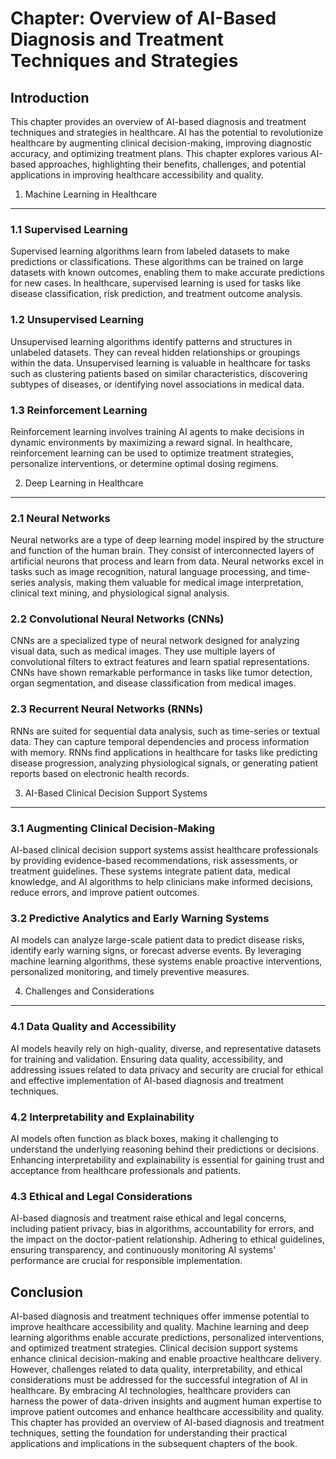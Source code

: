 Chapter: Overview of AI-Based Diagnosis and Treatment Techniques and Strategies
===============================================================================

Introduction
------------

This chapter provides an overview of AI-based diagnosis and treatment techniques and strategies in healthcare. AI has the potential to revolutionize healthcare by augmenting clinical decision-making, improving diagnostic accuracy, and optimizing treatment plans. This chapter explores various AI-based approaches, highlighting their benefits, challenges, and potential applications in improving healthcare accessibility and quality.

1. Machine Learning in Healthcare
---------------------------------

### 1.1 Supervised Learning

Supervised learning algorithms learn from labeled datasets to make predictions or classifications. These algorithms can be trained on large datasets with known outcomes, enabling them to make accurate predictions for new cases. In healthcare, supervised learning is used for tasks like disease classification, risk prediction, and treatment outcome analysis.

### 1.2 Unsupervised Learning

Unsupervised learning algorithms identify patterns and structures in unlabeled datasets. They can reveal hidden relationships or groupings within the data. Unsupervised learning is valuable in healthcare for tasks such as clustering patients based on similar characteristics, discovering subtypes of diseases, or identifying novel associations in medical data.

### 1.3 Reinforcement Learning

Reinforcement learning involves training AI agents to make decisions in dynamic environments by maximizing a reward signal. In healthcare, reinforcement learning can be used to optimize treatment strategies, personalize interventions, or determine optimal dosing regimens.

2. Deep Learning in Healthcare
------------------------------

### 2.1 Neural Networks

Neural networks are a type of deep learning model inspired by the structure and function of the human brain. They consist of interconnected layers of artificial neurons that process and learn from data. Neural networks excel in tasks such as image recognition, natural language processing, and time-series analysis, making them valuable for medical image interpretation, clinical text mining, and physiological signal analysis.

### 2.2 Convolutional Neural Networks (CNNs)

CNNs are a specialized type of neural network designed for analyzing visual data, such as medical images. They use multiple layers of convolutional filters to extract features and learn spatial representations. CNNs have shown remarkable performance in tasks like tumor detection, organ segmentation, and disease classification from medical images.

### 2.3 Recurrent Neural Networks (RNNs)

RNNs are suited for sequential data analysis, such as time-series or textual data. They can capture temporal dependencies and process information with memory. RNNs find applications in healthcare for tasks like predicting disease progression, analyzing physiological signals, or generating patient reports based on electronic health records.

3. AI-Based Clinical Decision Support Systems
---------------------------------------------

### 3.1 Augmenting Clinical Decision-Making

AI-based clinical decision support systems assist healthcare professionals by providing evidence-based recommendations, risk assessments, or treatment guidelines. These systems integrate patient data, medical knowledge, and AI algorithms to help clinicians make informed decisions, reduce errors, and improve patient outcomes.

### 3.2 Predictive Analytics and Early Warning Systems

AI models can analyze large-scale patient data to predict disease risks, identify early warning signs, or forecast adverse events. By leveraging machine learning algorithms, these systems enable proactive interventions, personalized monitoring, and timely preventive measures.

4. Challenges and Considerations
--------------------------------

### 4.1 Data Quality and Accessibility

AI models heavily rely on high-quality, diverse, and representative datasets for training and validation. Ensuring data quality, accessibility, and addressing issues related to data privacy and security are crucial for ethical and effective implementation of AI-based diagnosis and treatment techniques.

### 4.2 Interpretability and Explainability

AI models often function as black boxes, making it challenging to understand the underlying reasoning behind their predictions or decisions. Enhancing interpretability and explainability is essential for gaining trust and acceptance from healthcare professionals and patients.

### 4.3 Ethical and Legal Considerations

AI-based diagnosis and treatment raise ethical and legal concerns, including patient privacy, bias in algorithms, accountability for errors, and the impact on the doctor-patient relationship. Adhering to ethical guidelines, ensuring transparency, and continuously monitoring AI systems' performance are crucial for responsible implementation.

Conclusion
----------

AI-based diagnosis and treatment techniques offer immense potential to improve healthcare accessibility and quality. Machine learning and deep learning algorithms enable accurate predictions, personalized interventions, and optimized treatment strategies. Clinical decision support systems enhance clinical decision-making and enable proactive healthcare delivery. However, challenges related to data quality, interpretability, and ethical considerations must be addressed for the successful integration of AI in healthcare. By embracing AI technologies, healthcare providers can harness the power of data-driven insights and augment human expertise to improve patient outcomes and enhance healthcare accessibility and quality. This chapter has provided an overview of AI-based diagnosis and treatment techniques, setting the foundation for understanding their practical applications and implications in the subsequent chapters of the book.
